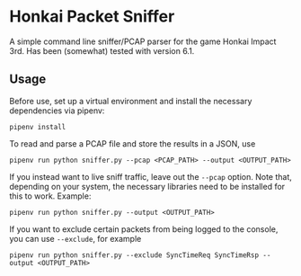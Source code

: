 # Honkai Packet Sniffer

A simple command line sniffer/PCAP parser for the game Honkai Impact 3rd. Has been (somewhat) tested with version 6.1.

## Usage

Before use, set up a virtual environment and install the necessary dependencies via pipenv:

```
pipenv install
```

To read and parse a PCAP file and store the results in a JSON, use

```
pipenv run python sniffer.py --pcap <PCAP_PATH> --output <OUTPUT_PATH>
```

If you instead want to live sniff traffic, leave out the `--pcap` option. Note that, depending on your system, the necessary libraries need to be installed for this to work. Example:

```
pipenv run python sniffer.py --output <OUTPUT_PATH>
```

If you want to exclude certain packets from being logged to the console, you can use `--exclude`, for example

```
pipenv run python sniffer.py --exclude SyncTimeReq SyncTimeRsp --output <OUTPUT_PATH>
```
